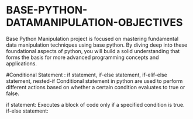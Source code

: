 # BASE-PYTHON-DATAMANIPULATION-OBJECTIVES
Base Python Manipulation project is focused on mastering fundamental data manipulation techniques using base python. By diving deep into these foundational aspects of python, you will build a solid understanding that forms the basis for more advanced programming concepts and applications.

#Conditional Statement : if statement, if-else statement, if-elif-else statement, nested-if
Conditional statement in python are used to perform different actions based on whether a certain condition evaluates to true or false.

if statement: Executes a block of code only if a specified condition is true.
if-else statement:

